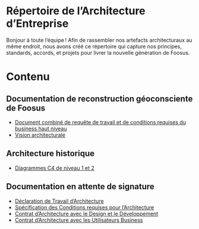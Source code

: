 # Répertoire de l’Architecture d’Entreprise
Bonjour à toute l’équipe !
Afin de rassembler nos artefacts architecturaux au même endroit, nous avons créé ce répertoire qui capture nos principes, standards, accords, et projets pour livrer la nouvelle génération de Foosus.


# Contenu
## Documentation de reconstruction géoconsciente de Foosus
- [Document combiné de requête de travail et de conditions requises du business haut niveau](/Artefacts/Architecture/Request%20for%20Architecture%20Work)
- [Vision architecturale](/Artefacts/Architecture/Architecture%20Vision/Vision%20architecturale%20FR.pdf)


## Architecture historique
- [Diagrammes C4 de niveau 1 et 2](/Artefacts/Architecture/Legacy%20C4%20FR/Legacy%20C4%20FR.pdf)


## Documentation en attente de signature

- [Déclaration de Travail d’Architecture](/Artefacts/Architecture/Statement%20of%20Architecture%20Work/Statement%20of%20Architecture%20Work%20FR.pdf)
- [Spécification des Conditions requises pour l’Architecture](/Artefacts/Architecture/Architecture%20Requirements%20Specficication/Spécification%20des%20Conditions%20requises%20pour%20l’Architecture%20FR.pdf)
- [Contrat d’Architecture avec le Design et le Développement](/Artefacts/Architecture/Architecture%20Contract%20Development/architecture-contract-development%20FR.pdf)
- [Contrat d’Architecture avec les Utilisateurs Business](/Artefacts/Architecture/Architecture%20Contract%20with%20Business/Architecture-contract-with-business%20FR.pdf)


